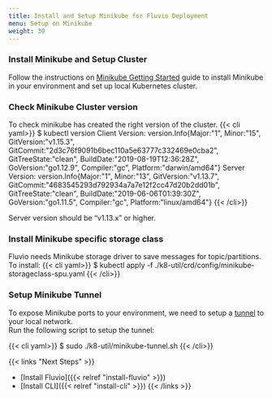 ```yaml
---
title: Install and Setup Minikube for Fluvio Deployment
menu: Setup on Minikube
weight: 30
---
```


### Install Minikube and Setup Cluster

Follow the instructions on [Minikube Getting Started](https://minikube.sigs.k8s.io/docs/start) guide to install Minikube in your environment and set up local Kubernetes cluster.


### Check Minikube Cluster  version

To check minikube has created the right version of the cluster. 
{{< cli yaml>}}
$ kubectl version
Client Version: version.Info{Major:"1", Minor:"15", GitVersion:"v1.15.3", GitCommit:"2d3c76f9091b6bec110a5e63777c332469e0cba2", GitTreeState:"clean", BuildDate:"2019-08-19T12:36:28Z", GoVersion:"go1.12.9", Compiler:"gc", Platform:"darwin/amd64"}
Server Version: version.Info{Major:"1", Minor:"13", GitVersion:"v1.13.7", GitCommit:"4683545293d792934a7a7e12f2cc47d20b2dd01b", GitTreeState:"clean", BuildDate:"2019-06-06T01:39:30Z", GoVersion:"go1.11.5", Compiler:"gc", Platform:"linux/amd64"}
{{< /cli>}}

Server version should be “v1.13.x” or higher.

### Install Minikube specific storage class

Fluvio needs Minikube storage driver to save messages for topic/partitions.  To install:
{{< cli yaml>}}
$ kubectl apply -f ./k8-util/crd/config/minikube-storageclass-spu.yaml
{{< /cli>}}


### Setup Minikube Tunnel

To expose Minikube ports to your environment, we need to setup a [tunnel](https://minikube.sigs.k8s.io/docs/tasks/loadbalancer/) to your local network.  
Run the following script to setup the tunnel:

{{< cli yaml>}}
$ sudo ./k8-util/minikube-tunnel.sh
{{< /cli>}}


{{< links "Next Steps" >}}
* [Install Fluvio]({{< relref "install-fluvio" >}})
* [Install CLI]({{< relref "install-cli" >}})
{{< /links >}}
